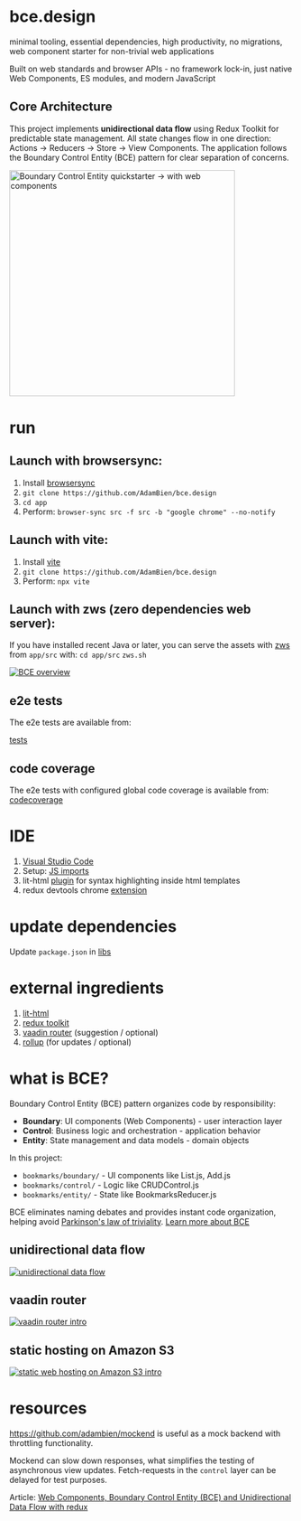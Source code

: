 # bce.design

minimal tooling, essential dependencies, high productivity, no migrations, web component starter for non-trivial web applications

Built on web standards and browser APIs - no framework lock-in, just native Web Components, ES modules, and modern JavaScript

## Core Architecture

This project implements **unidirectional data flow** using Redux Toolkit for predictable state management. All state changes flow in one direction: Actions → Reducers → Store → View Components. The application follows the Boundary Control Entity (BCE) pattern for clear separation of concerns.

<img src="https://repository-images.githubusercontent.com/355100926/4731b900-979e-11eb-9014-3b30688cc691" alt="Boundary Control Entity quickstarter -> with web components" height="400"/>

# run

## Launch with browsersync:

1. Install [browsersync](https://www.browsersync.io)
2. `git clone https://github.com/AdamBien/bce.design`
3. `cd app`
4. Perform: `browser-sync src -f src -b "google chrome" --no-notify`


## Launch with vite:

1. Install [vite](https://vitejs.dev)
2. `git clone https://github.com/AdamBien/bce.design`
3. Perform: `npx vite`

## Launch with zws (zero dependencies web server):

If you have installed recent Java or later, you can serve the assets with [zws](https://github.com/adamBien/zws) from `app/src`
with:
`cd app/src`
`zws.sh`

[![BCE overview](https://i.ytimg.com/vi/LYzGgCW0OxY/mqdefault.jpg)](https://www.youtube.com/embed/LYzGgCW0OxY?rel=0)



## e2e tests

The e2e tests are available from:

[tests](./tests/)

## code coverage

The e2e tests with configured global code coverage is available from: [codecoverage](./codecoverage/)

# IDE

1. [Visual Studio Code](https://code.visualstudio.com)
2. Setup: [JS imports](https://www.adam-bien.com/roller/abien/entry/fixing_es_6_import_autocompletion)
3. lit-html [plugin](https://marketplace.visualstudio.com/items?itemName=bierner.lit-html) for syntax highlighting inside html templates
4. redux devtools chrome [extension](https://github.com/zalmoxisus/redux-devtools-extension)

# update dependencies

Update `package.json` in [libs](https://github.com/AdamBien/bce.design/tree/main/libs)

# external ingredients

1. [lit-html](https://lit.dev/docs/libraries/standalone-templates/)
2. [redux toolkit](https://redux-toolkit.js.org)
3. [vaadin router](https://vaadin.com/router) (suggestion / optional)
4. [rollup](https://rollupjs.org/) (for updates / optional)

# what is BCE?

Boundary Control Entity (BCE) pattern organizes code by responsibility:

- **Boundary**: UI components (Web Components) - user interaction layer
- **Control**: Business logic and orchestration - application behavior  
- **Entity**: State management and data models - domain objects

In this project:
- `bookmarks/boundary/` - UI components like List.js, Add.js
- `bookmarks/control/` - Logic like CRUDControl.js
- `bookmarks/entity/` - State like BookmarksReducer.js

BCE eliminates naming debates and provides instant code organization, helping avoid [Parkinson's law of triviality](https://en.wikipedia.org/wiki/Law_of_triviality). [Learn more about BCE](https://en.wikipedia.org/wiki/Entity-control-boundary)

## unidirectional data flow

[![unidirectional data flow](https://i.ytimg.com/vi/zjtaLLs2eSM/mqdefault.jpg)](https://www.youtube.com/embed/zjtaLLs2eSM?rel=0)

## vaadin router

[![vaadin router intro](https://i.ytimg.com/vi/Fxi9YdM0qFw/mqdefault.jpg)](https://www.youtube.com/watch?v=Fxi9YdM0qFw)

## static hosting on Amazon S3

[![static web hosting on Amazon S3 intro](https://i.ytimg.com/vi/EtvyaUJjg_E/mqdefault.jpg)](https://www.youtube.com/watch?v=EtvyaUJjg_E)


# resources

https://github.com/adambien/mockend is useful as a mock backend with throttling functionality. 

Mockend can slow down responses, what simplifies the testing of asynchronous view updates. Fetch-requests in the `control` layer can be delayed for test purposes.

Article: [Web Components, Boundary Control Entity (BCE) and Unidirectional Data Flow with redux](https://adambien.blog/roller/abien/entry/web_components_boundary_control_entity)